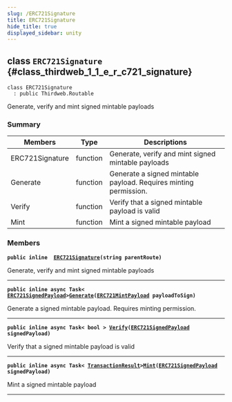 ```yaml
---
slug: /ERC721Signature
title: ERC721Signature
hide_title: true
displayed_sidebar: unity
---
```


## class `ERC721Signature` {#class_thirdweb_1_1_e_r_c721_signature}

```
class ERC721Signature
  : public Thirdweb.Routable
```

Generate, verify and mint signed mintable payloads

### Summary

| Members | Type | Descriptions |
| ------- | ---- | ------------ |
| ERC721Signature | function | Generate, verify and mint signed mintable payloads |
| Generate | function | Generate a signed mintable payload. Requires minting permission. |
| Verify | function | Verify that a signed mintable payload is valid |
| Mint | function | Mint a signed mintable payload |

### Members

**`public inline  `[`ERC721Signature`](#class_thirdweb_1_1_e_r_c721_signature_1a5db94bfc2ba2c2f8963ede713ac0d035)`(string parentRoute)`**

Generate, verify and mint signed mintable payloads

---

**`public inline async Task< `[`ERC721SignedPayload`](docs/unity/ERC721SignedPayload.md#struct_thirdweb_1_1_e_r_c721_signed_payload)` > `[`Generate`](#class_thirdweb_1_1_e_r_c721_signature_1acf8052d6df944e5f139d9a495bd5ba3f)`(`[`ERC721MintPayload`](docs/unity/ERC721MintPayload.md#class_thirdweb_1_1_e_r_c721_mint_payload)` payloadToSign)`**

Generate a signed mintable payload. Requires minting permission.

---

**`public inline async Task< bool > `[`Verify`](#class_thirdweb_1_1_e_r_c721_signature_1ad9a686d13d0eae2b53450e77ab9d6ed6)`(`[`ERC721SignedPayload`](docs/unity/ERC721SignedPayload.md#struct_thirdweb_1_1_e_r_c721_signed_payload)` signedPayload)`**

Verify that a signed mintable payload is valid

---

**`public inline async Task< `[`TransactionResult`](docs/unity/TransactionResult.md#class_thirdweb_1_1_transaction_result)` > `[`Mint`](#class_thirdweb_1_1_e_r_c721_signature_1a4f49b40bc596ef51385c3aaf69a3cae3)`(`[`ERC721SignedPayload`](docs/unity/ERC721SignedPayload.md#struct_thirdweb_1_1_e_r_c721_signed_payload)` signedPayload)`**

Mint a signed mintable payload

---

